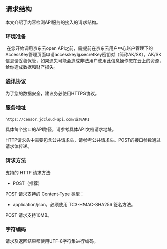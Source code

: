 ## 请求结构

本文介绍了内容检测API服务的接入的请求结构。

### 环境准备

​	在您开始调用京东云open API之前，需提前在京东云用户中心账户管理下的AccessKey管理页面申请accesskey与secretKey密钥对（简称AK/SK）。AK/SK信息请妥善保管，如果遗失可能会造成非法用户使用此信息操作您在云上的资源，给你造成数据和财产损失。

### 通讯协议

为了您的数据安全，建议务必使用HTTPS协议。

### 服务地址

```
https://censor.jdcloud-api.com/业务API
```


具体每个接口的API路径，请参考具体API文档请求地址。

HTTP请求头中需要包含公共请求头，请参考公共请求头。POST的接口参数通过请求体传递。

### 请求方法

支持的 HTTP 请求方法:

- POST（推荐）

POST 请求支持的 Content-Type 类型：

- application/json，必须使用 TC3-HMAC-SHA256 签名方法。

POST 请求支持10MB。

### 字符编码

请求及返回结果都使用UTF-8字符集进行编码。


